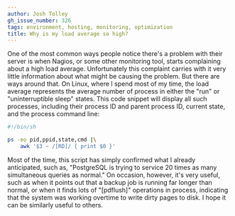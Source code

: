 ```yaml
---
author: Josh Tolley
gh_issue_number: 326
tags: environment, hosting, monitoring, optimization
title: Why is my load average so high?
---
```




One of the most common ways people notice there's a problem with their server is when Nagios, or some other monitoring tool, starts complaining about a high load average. Unfortunately this complaint carries with it very little information about what might be causing the problem. But there are ways around that. On Linux, where I spend most of my time, the load average represents the average number of process in either the "run" or "uninterruptible sleep" states. This code snippet will display all such processes, including their process ID and parent process ID, current state, and the process command line:

```bash
#!/bin/sh

ps -eo pid,ppid,state,cmd |\
    awk '$3 ~ /[RD]/ { print $0 }'
```

Most of the time, this script has simply confirmed what I already anticipated, such as, "PostgreSQL is trying to service 20 times as many simultaneous queries as normal." On occasion, however, it's very useful, such as when it points out that a backup job is running far longer than normal, or when it finds lots of "[pdflush]" operations in process, indicating that the system was working overtime to write dirty pages to disk.   I hope it can be similarly useful to others.


